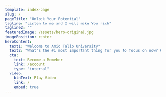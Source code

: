 ```yaml
---
template: index-page
slug: /
pageTitle: "Unlock Your Potential"
tagline: "Listen to me and I will make You rich"
tagline2: ""
featuredImage: /assets/hero-original.jpg
imagePosition: center
heroContent:
  text1: "Welcome to Amio Talio University"
  text2: "What’s the #1 most important thing for you to focus on now? Get Custom Tailored Advice to Help You Achieve Your Financial Goals"
  cta:
    text: Become a Memeber
    link: /account
    type: "internal"
  video:
    btnText: Play Video
    link: /
    embed: true
---
```


